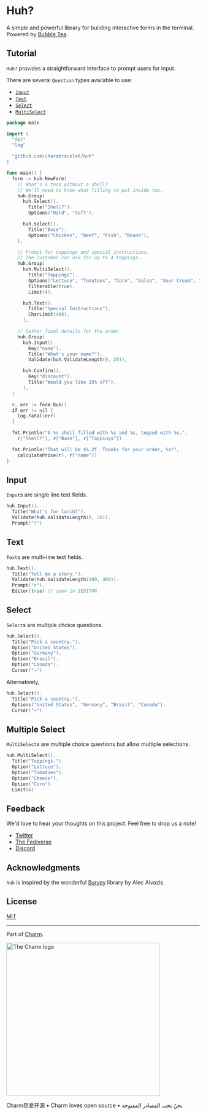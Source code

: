 # Huh?

A simple and powerful library for building interactive forms in the terminal. Powered by [Bubble Tea](https://github.com/charmbracelet/bubbletea).

## Tutorial

`Huh?` provides a straightforward interface to prompt users for input.

There are several `Question` types available to use:
* [`Input`](#input)
* [`Text`](#text)
* [`Select`](#select)
* [`MultiSelect`](#multiple-select)

```go
package main

import (
  "fmt"
  "log"

  "github.com/charmbracelet/huh"
)

func main() {
  form := huh.NewForm(
    // What's a taco without a shell?
    // We'll need to know what filling to put inside too.
    huh.Group(
      huh.Select().
        Title("Shell?").
        Options("Hard", "Soft"),

      huh.Select().
        Title("Base").
        Options("Chicken", "Beef", "Fish", "Beans"),
    ),

    // Prompt for toppings and special instructions.
    // The customer can ask for up to 4 toppings.
    huh.Group(
      huh.MultiSelect().
        Title("Toppings").
        Options("Lettuce", "Tomatoes", "Corn", "Salsa", "Sour Cream", "Cheese").
        Filterable(true).
        Limit(4),

      huh.Text().
        Title("Special Instructions").
        CharLimit(400),
      ),

    // Gather final details for the order.
    huh.Group(
      huh.Input().
        Key("name").
        Title("What's your name?").
        Validate(huh.ValidateLength(0, 20)),

      huh.Confirm().
        Key("discount").
        Title("Would you like 15% off"),
      ),
  )

  r, err := form.Run()
  if err != nil {
    log.Fatal(err)
  }

  fmt.Println("A %s shell filled with %s and %s, topped with %s.",
    r["Shell?"], r["Base"], r["Toppings"])

  fmt.Println("That will be $%.2f. Thanks for your order, %s!",
    calculatePrice(r), r["name"])
}
```

## Input

`Input`s are single line text fields.

```go
huh.Input().
  Title("What's for lunch?").
  Validate(huh.ValidateLength(0, 20)).
  Prompt("?")
```

## Text

`Text`s are multi-line text fields.

```go
huh.Text().
  Title("Tell me a story.").
  Validate(huh.ValidateLength(100, 400)).
  Prompt(">").
  Editor(true) // open in $EDITOR
```

## Select

`Select`s are multiple choice questions.

```go
huh.Select().
  Title("Pick a country.").
  Option("United States").
  Option("Germany").
  Option("Brazil").
  Option("Canada").
  Cursor("→")
```

Alternatively,

```go
huh.Select().
  Title("Pick a country.").
  Options("United States", "Germany", "Brazil", "Canada").
  Cursor("→")
```

## Multiple Select

`MultiSelect`s are multiple choice questions but allow multiple selections.

```go
huh.MultiSelect().
  Title("Toppings.").
  Option("Lettuce").
  Option("Tomatoes").
  Option("Cheese").
  Option("Corn").
  Limit(4)
```


## Feedback

We'd love to hear your thoughts on this project. Feel free to drop us a note!

* [Twitter](https://twitter.com/charmcli)
* [The Fediverse](https://mastodon.social/@charmcli)
* [Discord](https://charm.sh/chat)

## Acknowledgments

`huh` is inspired by the wonderful [Survey][survey] library by Alec Aivazis.

[survey]: https://github.com/AlecAivazis/survey

## License

[MIT](https://github.com/charmbracelet/bubbletea/raw/master/LICENSE)

***

Part of [Charm](https://charm.sh).

<a href="https://charm.sh/"><img alt="The Charm logo" src="https://stuff.charm.sh/charm-badge.jpg" width="400"></a>

Charm热爱开源 • Charm loves open source • نحنُ نحب المصادر المفتوحة
